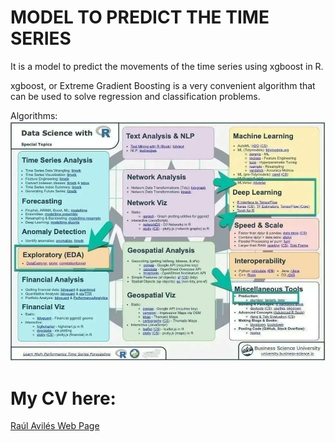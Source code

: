 # MODEL TO PREDICT THE TIME SERIES
It is a model to predict the movements of the time series using xgboost in R.

xgboost, or Extreme Gradient Boosting is a very convenient algorithm that can be used to solve regression and classification problems.

Algorithms:
![alt text](algoritms.png "Algoritms")


# My CV here:
 [Raúl Avilés Web Page](https://raulaviles.netlify.app/)
 
